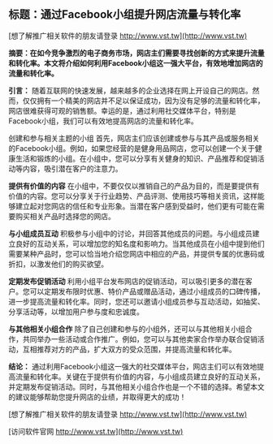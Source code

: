 ## **标题：通过Facebook小组提升网店流量与转化率**

[想了解推广相关软件的朋友请登录 http://www.vst.tw](http://www.vst.tw)

**摘要：在如今竞争激烈的电子商务市场，网店主们需要寻找创新的方式来提升流量和转化率。本文将介绍如何利用Facebook小组这一强大平台，有效地增加网店的流量和转化率。**

**引言：**
随着互联网的快速发展，越来越多的企业选择在网上开设自己的网店。然而，仅仅拥有一个精美的网店并不足以保证成功，因为没有足够的流量和转化率，网店很难获得可观的销售额。幸运的是，通过利用社交媒体平台，特别是Facebook小组，我们可以有效地提高网店的流量和转化率。

创建和参与相关主题的小组
首先，网店主们应该创建或参与与其产品或服务相关的Facebook小组。例如，如果您经营的是健身用品网店，您可以创建一个关于健康生活和锻炼的小组。在小组中，您可以分享有关健身的知识、产品推荐和促销活动等内容，吸引潜在客户的注意力。

**提供有价值的内容**
在小组中，不要仅仅以推销自己的产品为目的，而是要提供有价值的内容。您可以分享关于行业趋势、产品评测、使用技巧等相关资讯，这样能够建立起对您网店的信任和专业形象。当潜在客户感到受益时，他们更有可能在需要购买相关产品时选择您的网店。

**与小组成员互动**
积极参与小组中的讨论，并回答其他成员的问题。与小组成员建立良好的互动关系，可以增加您的知名度和影响力。当其他成员在小组中提到他们需要某种产品时，您可以恰当地介绍您网店中相应的产品，并提供专属的优惠码或折扣，以激发他们的购买欲望。

**定期发布促销活动**
利用小组平台发布网店的促销活动，可以吸引更多的潜在客户。您可以定期发布限时优惠、特价产品或赠品活动，通过小组成员的口碑传播，进一步提高流量和转化率。同时，您还可以邀请小组成员参与互动活动，如抽奖、分享活动等，以增加用户参与度和忠诚度。

**与其他相关小组合作**
除了自己创建和参与的小组外，还可以与其他相关小组合作，共同举办一些活动或合作推广。例如，您可以与其他卖家合作举办联合促销活动，互相推荐对方的产品，扩大双方的受众范围，并提高流量和转化率。

**结论：**
通过利用Facebook小组这一强大的社交媒体平台，网店主们可以有效地提高流量和转化率。关键在于提供有价值的内容，与小组成员建立良好的互动关系，并定期发布促销活动。同时，与其他相关小组合作也是一个不错的选择。希望本文的建议能够帮助您提升网店的业绩，并取得更大的成功！

[想了解推广相关软件的朋友请登录 http://www.vst.tw](http://www.vst.tw)


[访问软件官网 http://www.vst.tw](http://www.vst.tw)
